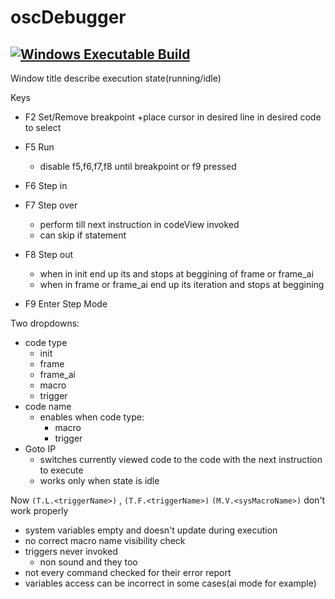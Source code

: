 # oscDebugger
[![Windows Executable Build](https://github.com/dmitrol205/oscDebugger/actions/workflows/build.yml/badge.svg?branch=dev)](https://github.com/dmitrol205/oscDebugger/actions/workflows/build.yml)
---
Window title describe execution state(running/idle)

Keys
+ F2 Set/Remove breakpoint
    +place cursor in desired line in desired code to select

+ F5 Run
    + disable f5,f6,f7,f8 until breakpoint or f9 pressed
+ F6 Step in
+ F7 Step over
    + perform till next instruction in codeView invoked
    + can skip if statement
+ F8 Step out
    + when in init end up its and stops at beggining of frame or frame_ai
    + when in frame or frame_ai end up its iteration and stops at beggining

+ F9 Enter Step Mode

Two dropdowns:
+ code type
    + init
    + frame 
    + frame_ai 
    + macro 
    + trigger
+ code name
    + enables when code type:
        + macro
        + trigger
+ Goto IP
    + switches currently viewed code to the code with the next instruction to execute
    + works only when state is idle

Now `(T.L.<triggerName>)` , `(T.F.<triggerName>)` `(M.V.<sysMacroName>)` don't work properly
+ system variables empty and doesn't update during execution
+ no correct macro name visibility check
+ triggers never invoked
    + non sound and they too
+ not every command checked for their error report
+ variables access can be incorrect in some cases(ai mode for example)
